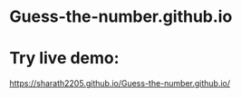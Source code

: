# Guess-the-number.github.io


# Try live demo: 
https://sharath2205.github.io/Guess-the-number.github.io/
